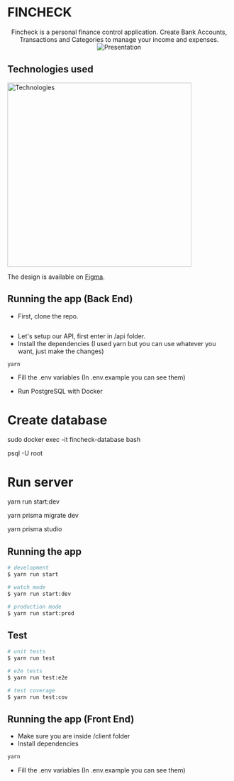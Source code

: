 # FINCHECK

<p align="center">
  Fincheck is a personal finance control application. Create Bank Accounts, Transactions and Categories to manage your income and expenses.
  <img src="https://i.imgur.com/STaFeCm.png" alt="Presentation" />
</p>

## Technologies used

<img src="https://skillicons.dev/icons?i=html,css,javascript,typescript,docker,git,prisma,nodejs,nestjs,react,vite,tailwindcss" width="415px" alt="Technologies" />

The design is available on [Figma](https://www.figma.com/file/RRBEBWgyQZbEYPQhzOc1OQ/Fincheck).

## Running the app (Back End)

- First, clone the repo.

```bash

```

- Let's setup our API, first enter in /api folder.
- Install the dependencies (I used yarn but you can use whatever you want, just make the changes)

```bash
yarn
```

- Fill the .env variables (In .env.example you can see them)

- Run PostgreSQL with Docker

# Create database

sudo docker exec -it fincheck-database bash

psql -U root

# Run server

yarn run start:dev

yarn prisma migrate dev

yarn prisma studio

## Running the app

```bash
# development
$ yarn run start

# watch mode
$ yarn run start:dev

# production mode
$ yarn run start:prod
```

## Test

```bash
# unit tests
$ yarn run test

# e2e tests
$ yarn run test:e2e

# test coverage
$ yarn run test:cov
```

## Running the app (Front End)

- Make sure you are inside /client folder
- Install dependencies

```bash
yarn
```

- Fill the .env variables (In .env.example you can see them)
